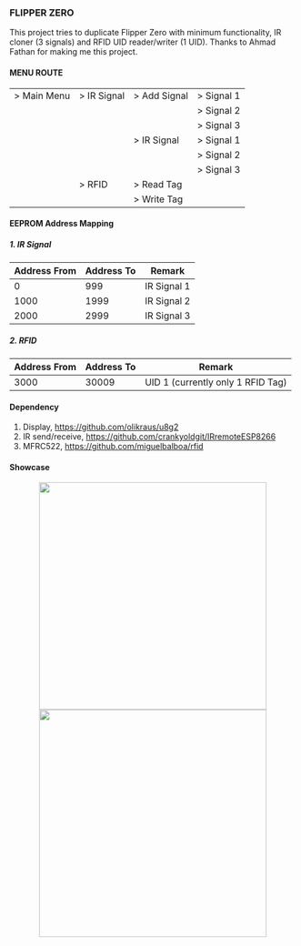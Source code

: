 
### FLIPPER ZERO

This project tries to duplicate Flipper Zero with minimum functionality, IR cloner (3 signals) and RFID UID reader/writer (1 UID). Thanks to Ahmad Fathan for making me this project.

#### MENU ROUTE
|  |  |  |  |
|-------------|-------------|--------------|------------|
| > Main Menu | > IR Signal | > Add Signal | > Signal 1 |
|             |             |              | > Signal 2 |
|             |             |              | > Signal 3 |
|             |             | > IR Signal  | > Signal 1 |
|             |             |              | > Signal 2 |
|             |             |              | > Signal 3 |
|             | > RFID      | > Read Tag   |            |
|             |             | > Write Tag  |            |

#### EEPROM Address Mapping

##### 1. IR Signal
|Address From|Address To|Remark|
|-|-|-|
|0|999|IR Signal 1|
|1000|1999|IR Signal 2|
|2000|2999|IR Signal 3|

##### 2. RFID

|Address From|Address To|Remark|
|-|-|-|
|3000|30009|UID 1 (currently only 1 RFID Tag)|

#### Dependency

1. Display, https://github.com/olikraus/u8g2
2. IR send/receive, https://github.com/crankyoldgit/IRremoteESP8266
3. MFRC522, https://github.com/miguelbalboa/rfid

#### Showcase

<div style="text-align:center">
  <img src="https://github.com/ahmadfathan/flipper-zero/blob/9742cb3e889354f63acfe1f884749bedc68e0789/images/image1.jpeg" width="400">
  <img src="https://github.com/ahmadfathan/flipper-zero/blob/9742cb3e889354f63acfe1f884749bedc68e0789/images/image2.jpeg" width="400">
</div>
